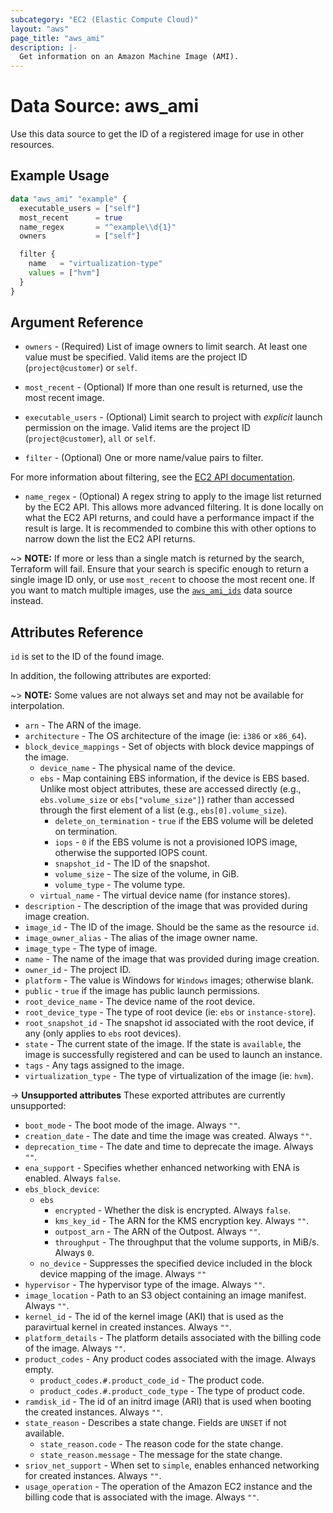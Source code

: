 ```yaml
---
subcategory: "EC2 (Elastic Compute Cloud)"
layout: "aws"
page_title: "aws_ami"
description: |-
  Get information on an Amazon Machine Image (AMI).
---
```


[describe-images]: https://docs.cloud.croc.ru/en/api/ec2/images/DescribeImages.html

# Data Source: aws_ami

Use this data source to get the ID of a registered image for use in other resources.

## Example Usage

```terraform
data "aws_ami" "example" {
  executable_users = ["self"]
  most_recent      = true
  name_regex       = "^example\\d{1}"
  owners           = ["self"]

  filter {
    name   = "virtualization-type"
    values = ["hvm"]
  }
}
```

## Argument Reference

* `owners` - (Required) List of image owners to limit search. At least one value must be specified.
  Valid items are the project ID (`project@customer`) or `self`.
* `most_recent` - (Optional) If more than one result is returned, use the most recent image.
* `executable_users` - (Optional) Limit search to project with *explicit* launch permission on the image.
  Valid items are the project ID (`project@customer`), `all` or `self`.

* `filter` - (Optional) One or more name/value pairs to filter.

For more information about filtering, see the [EC2 API documentation][describe-images].

* `name_regex` - (Optional) A regex string to apply to the image list returned by the EC2 API.
  This allows more advanced filtering. It is done locally on what the EC2 API returns,
  and could have a performance impact if the result is large.
  It is recommended to combine this with other options to narrow down the list the EC2 API returns.

~> **NOTE:** If more or less than a single match is returned by the search,
Terraform will fail. Ensure that your search is specific enough to return
a single image ID only, or use `most_recent` to choose the most recent one. If
you want to match multiple images, use the [`aws_ami_ids`](ami_ids.html.markdown) data source instead.

## Attributes Reference

`id` is set to the ID of the found image.

In addition, the following attributes are exported:

~> **NOTE:** Some values are not always set and may not be available for
interpolation.

* `arn` - The ARN of the image.
* `architecture` - The OS architecture of the image (ie: `i386` or `x86_64`).
* `block_device_mappings` - Set of objects with block device mappings of the image.
    * `device_name` - The physical name of the device.
    * `ebs` - Map containing EBS information, if the device is EBS based. Unlike most object attributes, these are accessed directly (e.g., `ebs.volume_size` or `ebs["volume_size"]`) rather than accessed through the first element of a list (e.g., `ebs[0].volume_size`).
        * `delete_on_termination` - `true` if the EBS volume will be deleted on termination.
        * `iops` - `0` if the EBS volume is not a provisioned IOPS image, otherwise the supported IOPS count.
        * `snapshot_id` - The ID of the snapshot.
        * `volume_size` - The size of the volume, in GiB.
        * `volume_type` - The volume type.
    * `virtual_name` - The virtual device name (for instance stores).
* `description` - The description of the image that was provided during image
  creation.
* `image_id` - The ID of the image. Should be the same as the resource `id`.
* `image_owner_alias` -  The alias of the image owner name.
* `image_type` - The type of image.
* `name` - The name of the image that was provided during image creation.
* `owner_id` - The project ID.
* `platform` - The value is Windows for `Windows` images; otherwise blank.
* `public` - `true` if the image has public launch permissions.
* `root_device_name` - The device name of the root device.
* `root_device_type` - The type of root device (ie: `ebs` or `instance-store`).
* `root_snapshot_id` - The snapshot id associated with the root device, if any
  (only applies to `ebs` root devices).
* `state` - The current state of the image. If the state is `available`, the image
  is successfully registered and can be used to launch an instance.
* `tags` - Any tags assigned to the image.
* `virtualization_type` - The type of virtualization of the image (ie: `hvm`).

->  **Unsupported attributes**
These exported attributes are currently unsupported:

* `boot_mode` - The boot mode of the image. Always `""`.
* `creation_date` - The date and time the image was created. Always `""`.
* `deprecation_time` - The date and time to deprecate the image. Always `""`.
* `ena_support` - Specifies whether enhanced networking with ENA is enabled. Always `false`.
* `ebs_block_device`:
    * `ebs`
        * `encrypted` - Whether the disk is encrypted. Always `false`.
        * `kms_key_id` - The ARN for the KMS encryption key. Always `""`.
        * `outpost_arn` - The ARN of the Outpost. Always `""`.
        * `throughput` - The throughput that the volume supports, in MiB/s. Always `0`.
    * `no_device` - Suppresses the specified device included in the block device mapping of the image. Always `""`
* `hypervisor` - The hypervisor type of the image. Always `""`.
* `image_location` - Path to an S3 object containing an image manifest. Always `""`.
* `kernel_id` - The id of the kernel image (AKI) that is used as the paravirtual kernel in created instances. Always `""`.
* `platform_details` - The platform details associated with the billing code of the image. Always `""`.
* `product_codes` - Any product codes associated with the image. Always empty.
    * `product_codes.#.product_code_id` - The product code.
    * `product_codes.#.product_code_type` - The type of product code.
* `ramdisk_id` - The id of an initrd image (ARI) that is used when booting the created instances. Always `""`.
* `state_reason` - Describes a state change. Fields are `UNSET` if not available.
    * `state_reason.code` - The reason code for the state change.
    * `state_reason.message` - The message for the state change.
* `sriov_net_support` - When set to `simple`, enables enhanced networking for created instances. Always `""`.
* `usage_operation` - The operation of the Amazon EC2 instance and the billing code that is associated with the image. Always `""`.
